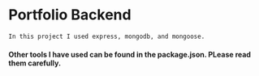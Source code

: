 # Portfolio Backend

```
In this project I used express, mongodb, and mongoose.
```

#### Other tools I have used can be found in the package.json. PLease read them carefully.